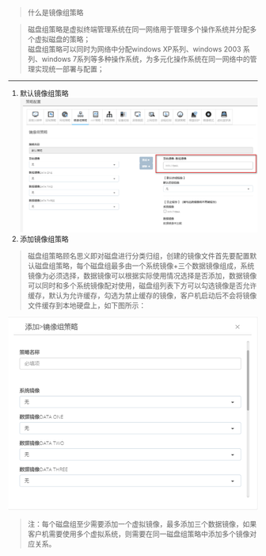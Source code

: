 <blockquote class="info">
	 什么是镜像组策略
</blockquote> 

<blockquote class="success">
磁盘组策略是虚拟终端管理系统在同一网络用于管理多个操作系统并分配多个虚拟磁盘的策略；</br>
磁盘组策略可以同时为网络中分配windows XP系列、windows 2003 系列、windows 7系列等多种操作系统，为多元化操作系统在同一网络中的管理实现统一部署与配置；
</blockquote> 

* * * * * 

1. 默认镜像组策略
![](../../images/screenshot_1526032746474.png)
2. 添加镜像组策略
<blockquote class="success">
 磁盘组策略顾名思义即对磁盘进行分类归组，创建的镜像文件首先要配置默认磁盘组策略，每个磁盘组最多由一个系统镜像+三个数据镜像组成，系统镜像为必须选择，数据镜像可以根据实际使用情况选择是否添加，数据镜像可以同时和多个系统镜像配对使用，磁盘组列表下方可以勾选镜像是否允许缓存，默认为允许缓存，勾选为禁止缓存的镜像，客户机启动后不会将镜像文件缓存到本地硬盘上，如下图所示：

</blockquote> 

![](../../images/screenshot_1526032703356.png)


<blockquote class="warning">
注：每个磁盘组至少需要添加一个虚拟镜像，最多添加三个数据镜像，如果客户机需要使用多个虚拟系统，则需要在同一磁盘组策略中添加多个镜像对应关系。
</blockquote> 
